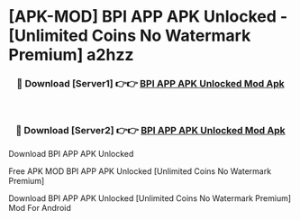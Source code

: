 # [APK-MOD] BPI APP APK Unlocked - [Unlimited Coins No Watermark Premium] a2hzz



<div align="center">
<h3>🔴 Download [Server1] 👉👉 <a href="https://momento.my/?title=BPI_APP_APK_Unlocked">BPI APP APK Unlocked Mod Apk</a></h3><br>

<h3>🔴 Download [Server2] 👉👉 <a href="https://momento.my/?title=BPI_APP_APK_Unlocked">BPI APP APK Unlocked Mod Apk</a></h3>
</div>



Download BPI APP APK Unlocked 

Free APK MOD BPI APP APK Unlocked [Unlimited Coins No Watermark Premium]

Download BPI APP APK Unlocked [Unlimited Coins No Watermark Premium] Mod For Android
